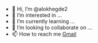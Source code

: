 - 👋 Hi, I’m @alokhegde2
- 👀 I’m interested in ...
- 🌱 I’m currently learning ...
- 💞️ I’m looking to collaborate on ...
- 📫 How to reach me [Gmail](mailto:alokhegde3@gmail.com)


